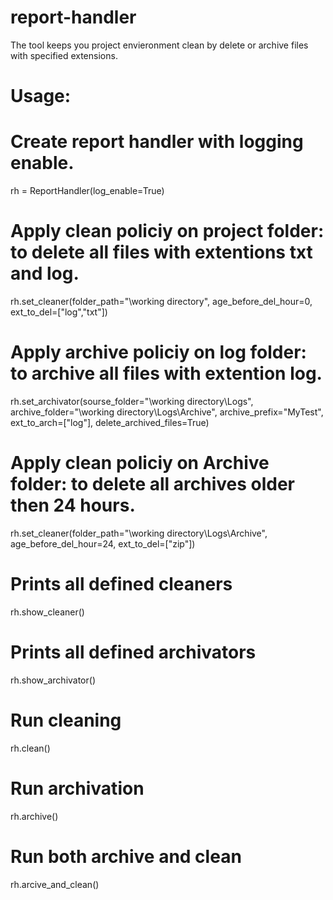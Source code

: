# report-handler

The tool keeps you project envieronment clean by delete or archive files with specified extensions.

# Usage:

# Create report handler with logging enable.
rh = ReportHandler(log_enable=True)

# Apply clean policiy on project folder: to delete all files with extentions txt and log.
rh.set_cleaner(folder_path="\working directory",
               age_before_del_hour=0,
               ext_to_del=["log","txt"])

# Apply archive policiy on log folder: to archive all files with extention log.
rh.set_archivator(sourse_folder="\working directory\Logs",
                  archive_folder="\working directory\Logs\Archive",
                  archive_prefix="MyTest",
                  ext_to_arch=["log"],
                  delete_archived_files=True)

# Apply clean policiy on Archive folder: to delete all archives older then 24 hours.
rh.set_cleaner(folder_path="\working directory\Logs\Archive",
               age_before_del_hour=24,
               ext_to_del=["zip"])

# Prints all defined cleaners
rh.show_cleaner()

# Prints all defined archivators
rh.show_archivator()

# Run cleaning
rh.clean()

# Run archivation
rh.archive()

# Run both archive and clean
rh.arcive_and_clean()


